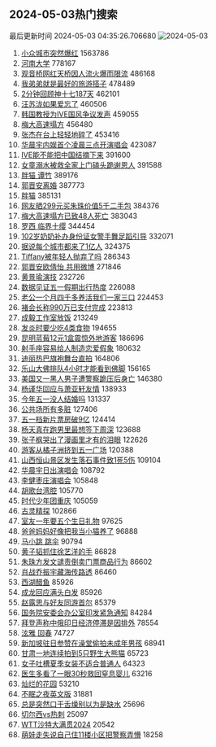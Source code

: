 ## 2024-05-03热门搜索 
最后更新时间 2024-05-03 04:35:26.706680 
![2024-05-03](https://imgs-storage.s3.us-east-005.backblazeb2.com/20240503/2024-05-03.png?versionId=4_z8fbbed132d73df8689c40f13_f11832c1bac33a867_d20240502_m203526_c005_v0501018_t0049_u01714682126653) 
1. [小众城市突然爆红](https://s.weibo.com/weibo?q=%23%E5%B0%8F%E4%BC%97%E5%9F%8E%E5%B8%82%E7%AA%81%E7%84%B6%E7%88%86%E7%BA%A2%23&t=31&band_rank=1&Refer=top) 1563786
1. [河南大学](https://s.weibo.com/weibo?q=%E6%B2%B3%E5%8D%97%E5%A4%A7%E5%AD%A6&t=31&band_rank=9&Refer=top) 778167
1. [观音桥网红天桥因人流火爆而限流](https://s.weibo.com/weibo?q=%23%E8%A7%82%E9%9F%B3%E6%A1%A5%E7%BD%91%E7%BA%A2%E5%A4%A9%E6%A1%A5%E5%9B%A0%E4%BA%BA%E6%B5%81%E7%81%AB%E7%88%86%E8%80%8C%E9%99%90%E6%B5%81%23&t=31&band_rank=2&Refer=top) 486168
1. [我弟弟就是最好的旅游搭子](https://s.weibo.com/weibo?q=%23%E6%88%91%E5%BC%9F%E5%BC%9F%E5%B0%B1%E6%98%AF%E6%9C%80%E5%A5%BD%E7%9A%84%E6%97%85%E6%B8%B8%E6%90%AD%E5%AD%90%23&t=31&band_rank=8&Refer=top) 478489
1. [2分钟回顾神十七187天](https://s.weibo.com/weibo?q=%232%E5%88%86%E9%92%9F%E5%9B%9E%E9%A1%BE%E7%A5%9E%E5%8D%81%E4%B8%83187%E5%A4%A9%23&t=31&band_rank=3&Refer=top) 462101
1. [汪苏泷如果爱忘了](https://s.weibo.com/weibo?q=%E6%B1%AA%E8%8B%8F%E6%B3%B7%E5%A6%82%E6%9E%9C%E7%88%B1%E5%BF%98%E4%BA%86&t=31&band_rank=4&Refer=top) 460506
1. [韩国教授为IVE国风争议发声](https://s.weibo.com/weibo?q=%23%E9%9F%A9%E5%9B%BD%E6%95%99%E6%8E%88%E4%B8%BAIVE%E5%9B%BD%E9%A3%8E%E4%BA%89%E8%AE%AE%E5%8F%91%E5%A3%B0%23&t=31&band_rank=5&Refer=top) 459055
1. [梅大高速塌方](https://s.weibo.com/weibo?q=%E6%A2%85%E5%A4%A7%E9%AB%98%E9%80%9F%E5%A1%8C%E6%96%B9&t=31&band_rank=6&Refer=top) 456480
1. [张杰在台上轻轻地碎了](https://s.weibo.com/weibo?q=%23%E5%BC%A0%E6%9D%B0%E5%9C%A8%E5%8F%B0%E4%B8%8A%E8%BD%BB%E8%BD%BB%E5%9C%B0%E7%A2%8E%E4%BA%86%23&t=31&band_rank=7&Refer=top) 453416
1. [华晨宇内娱首个凌晨三点开演唱会](https://s.weibo.com/weibo?q=%23%E5%8D%8E%E6%99%A8%E5%AE%87%E5%86%85%E5%A8%B1%E9%A6%96%E4%B8%AA%E5%87%8C%E6%99%A8%E4%B8%89%E7%82%B9%E5%BC%80%E6%BC%94%E5%94%B1%E4%BC%9A%23&t=31&band_rank=25&Refer=top) 423087
1. [IVE能不能把中国结摘下来](https://s.weibo.com/weibo?q=%23IVE%E8%83%BD%E4%B8%8D%E8%83%BD%E6%8A%8A%E4%B8%AD%E5%9B%BD%E7%BB%93%E6%91%98%E4%B8%8B%E6%9D%A5%23&t=31&band_rank=9&Refer=top) 391600
1. [女童溺水被救全家上门磕头跪谢恩人](https://s.weibo.com/weibo?q=%23%E5%A5%B3%E7%AB%A5%E6%BA%BA%E6%B0%B4%E8%A2%AB%E6%95%91%E5%85%A8%E5%AE%B6%E4%B8%8A%E9%97%A8%E7%A3%95%E5%A4%B4%E8%B7%AA%E8%B0%A2%E6%81%A9%E4%BA%BA%23&t=31&band_rank=10&Refer=top) 391588
1. [胖猫 谭竹](https://s.weibo.com/weibo?q=%E8%83%96%E7%8C%AB%20%E8%B0%AD%E7%AB%B9&t=31&band_rank=11&Refer=top) 389176
1. [郭晋安离婚](https://s.weibo.com/weibo?q=%23%E9%83%AD%E6%99%8B%E5%AE%89%E7%A6%BB%E5%A9%9A%23&t=31&band_rank=12&Refer=top) 387773
1. [胖猫](https://s.weibo.com/weibo?q=%E8%83%96%E7%8C%AB&t=31&band_rank=13&Refer=top) 385131
1. [网友晒299元买朱珠价值5千二手包](https://s.weibo.com/weibo?q=%23%E7%BD%91%E5%8F%8B%E6%99%92299%E5%85%83%E4%B9%B0%E6%9C%B1%E7%8F%A0%E4%BB%B7%E5%80%BC5%E5%8D%83%E4%BA%8C%E6%89%8B%E5%8C%85%23&t=31&band_rank=14&Refer=top) 384376
1. [梅大高速塌方已致48人死亡](https://s.weibo.com/weibo?q=%23%E6%A2%85%E5%A4%A7%E9%AB%98%E9%80%9F%E5%A1%8C%E6%96%B9%E5%B7%B2%E8%87%B448%E4%BA%BA%E6%AD%BB%E4%BA%A1%23&t=31&band_rank=15&Refer=top) 383043
1. [罗西 临界十缨](https://s.weibo.com/weibo?q=%E7%BD%97%E8%A5%BF%20%E4%B8%B4%E7%95%8C%E5%8D%81%E7%BC%A8&t=31&band_rank=16&Refer=top) 344454
1. [102岁奶奶补办身份证女警手舞足蹈引导](https://s.weibo.com/weibo?q=%23102%E5%B2%81%E5%A5%B6%E5%A5%B6%E8%A1%A5%E5%8A%9E%E8%BA%AB%E4%BB%BD%E8%AF%81%E5%A5%B3%E8%AD%A6%E6%89%8B%E8%88%9E%E8%B6%B3%E8%B9%88%E5%BC%95%E5%AF%BC%23&t=31&band_rank=10&Refer=top) 332071
1. [据说每个城市都来了1亿人](https://s.weibo.com/weibo?q=%23%E6%8D%AE%E8%AF%B4%E6%AF%8F%E4%B8%AA%E5%9F%8E%E5%B8%82%E9%83%BD%E6%9D%A5%E4%BA%861%E4%BA%BF%E4%BA%BA%23&t=31&band_rank=17&Refer=top) 324375
1. [Tiffany被年轻人抛弃了吗](https://s.weibo.com/weibo?q=%23Tiffany%E8%A2%AB%E5%B9%B4%E8%BD%BB%E4%BA%BA%E6%8A%9B%E5%BC%83%E4%BA%86%E5%90%97%23&t=31&band_rank=18&Refer=top) 286343
1. [郭晋安欧倩怡 共用微博](https://s.weibo.com/weibo?q=%E9%83%AD%E6%99%8B%E5%AE%89%E6%AC%A7%E5%80%A9%E6%80%A1%20%E5%85%B1%E7%94%A8%E5%BE%AE%E5%8D%9A&t=31&band_rank=19&Refer=top) 271846
1. [黄景瑜演技](https://s.weibo.com/weibo?q=%E9%BB%84%E6%99%AF%E7%91%9C%E6%BC%94%E6%8A%80&t=31&band_rank=20&Refer=top) 232726
1. [数据见证五一假期出行热度](https://s.weibo.com/weibo?q=%23%E6%95%B0%E6%8D%AE%E8%A7%81%E8%AF%81%E4%BA%94%E4%B8%80%E5%81%87%E6%9C%9F%E5%87%BA%E8%A1%8C%E7%83%AD%E5%BA%A6%23&t=31&band_rank=3&Refer=top) 226088
1. [老公一个月四千多养活我们一家三口](https://s.weibo.com/weibo?q=%23%E8%80%81%E5%85%AC%E4%B8%80%E4%B8%AA%E6%9C%88%E5%9B%9B%E5%8D%83%E5%A4%9A%E5%85%BB%E6%B4%BB%E6%88%91%E4%BB%AC%E4%B8%80%E5%AE%B6%E4%B8%89%E5%8F%A3%23&t=31&band_rank=21&Refer=top) 224453
1. [褚会长称990万已支付完成](https://s.weibo.com/weibo?q=%23%E8%A4%9A%E4%BC%9A%E9%95%BF%E7%A7%B0990%E4%B8%87%E5%B7%B2%E6%94%AF%E4%BB%98%E5%AE%8C%E6%88%90%23&t=31&band_rank=22&Refer=top) 223813
1. [成毅工作室放饭](https://s.weibo.com/weibo?q=%E6%88%90%E6%AF%85%E5%B7%A5%E4%BD%9C%E5%AE%A4%E6%94%BE%E9%A5%AD&t=31&band_rank=23&Refer=top) 213249
1. [发炎时要少吃4类食物](https://s.weibo.com/weibo?q=%23%E5%8F%91%E7%82%8E%E6%97%B6%E8%A6%81%E5%B0%91%E5%90%834%E7%B1%BB%E9%A3%9F%E7%89%A9%23&t=31&band_rank=24&Refer=top) 194655
1. [昆明蓝莓12元1盒震惊外地游客](https://s.weibo.com/weibo?q=%23%E6%98%86%E6%98%8E%E8%93%9D%E8%8E%9312%E5%85%831%E7%9B%92%E9%9C%87%E6%83%8A%E5%A4%96%E5%9C%B0%E6%B8%B8%E5%AE%A2%23&t=31&band_rank=26&Refer=top) 186696
1. [射手座容易给人制造恋爱假象](https://s.weibo.com/weibo?q=%23%E5%B0%84%E6%89%8B%E5%BA%A7%E5%AE%B9%E6%98%93%E7%BB%99%E4%BA%BA%E5%88%B6%E9%80%A0%E6%81%8B%E7%88%B1%E5%81%87%E8%B1%A1%23&t=31&band_rank=27&Refer=top) 180632
1. [迪丽热巴旗袍舞台直拍](https://s.weibo.com/weibo?q=%23%E8%BF%AA%E4%B8%BD%E7%83%AD%E5%B7%B4%E6%97%97%E8%A2%8D%E8%88%9E%E5%8F%B0%E7%9B%B4%E6%8B%8D%23&t=31&band_rank=28&Refer=top) 164806
1. [乐山大佛排队4小时才能看到佛脚](https://s.weibo.com/weibo?q=%23%E4%B9%90%E5%B1%B1%E5%A4%A7%E4%BD%9B%E6%8E%92%E9%98%9F4%E5%B0%8F%E6%97%B6%E6%89%8D%E8%83%BD%E7%9C%8B%E5%88%B0%E4%BD%9B%E8%84%9A%23&t=31&band_rank=29&Refer=top) 156165
1. [美国又一黑人男子遭警察跪压后身亡](https://s.weibo.com/weibo?q=%23%E7%BE%8E%E5%9B%BD%E5%8F%88%E4%B8%80%E9%BB%91%E4%BA%BA%E7%94%B7%E5%AD%90%E9%81%AD%E8%AD%A6%E5%AF%9F%E8%B7%AA%E5%8E%8B%E5%90%8E%E8%BA%AB%E4%BA%A1%23&t=31&band_rank=30&Refer=top) 146380
1. [杨谨华回应与萧亚轩友情](https://s.weibo.com/weibo?q=%23%E6%9D%A8%E8%B0%A8%E5%8D%8E%E5%9B%9E%E5%BA%94%E4%B8%8E%E8%90%A7%E4%BA%9A%E8%BD%A9%E5%8F%8B%E6%83%85%23&t=31&band_rank=31&Refer=top) 138933
1. [今年五一没人结婚吗](https://s.weibo.com/weibo?q=%23%E4%BB%8A%E5%B9%B4%E4%BA%94%E4%B8%80%E6%B2%A1%E4%BA%BA%E7%BB%93%E5%A9%9A%E5%90%97%23&t=31&band_rank=32&Refer=top) 131337
1. [公共场所有多脏](https://s.weibo.com/weibo?q=%E5%85%AC%E5%85%B1%E5%9C%BA%E6%89%80%E6%9C%89%E5%A4%9A%E8%84%8F&t=31&band_rank=33&Refer=top) 127406
1. [五一档新片票房破9亿](https://s.weibo.com/weibo?q=%23%E4%BA%94%E4%B8%80%E6%A1%A3%E6%96%B0%E7%89%87%E7%A5%A8%E6%88%BF%E7%A0%B49%E4%BA%BF%23&t=31&band_rank=34&Refer=top) 124414
1. [杨天真在跑男里最想签下周深](https://s.weibo.com/weibo?q=%23%E6%9D%A8%E5%A4%A9%E7%9C%9F%E5%9C%A8%E8%B7%91%E7%94%B7%E9%87%8C%E6%9C%80%E6%83%B3%E7%AD%BE%E4%B8%8B%E5%91%A8%E6%B7%B1%23&t=31&band_rank=35&Refer=top) 123688
1. [张子枫哭出了漫画里才有的泪眼](https://s.weibo.com/weibo?q=%23%E5%BC%A0%E5%AD%90%E6%9E%AB%E5%93%AD%E5%87%BA%E4%BA%86%E6%BC%AB%E7%94%BB%E9%87%8C%E6%89%8D%E6%9C%89%E7%9A%84%E6%B3%AA%E7%9C%BC%23&t=31&band_rank=36&Refer=top) 122626
1. [游客从橘子洲挤到五一广场](https://s.weibo.com/weibo?q=%23%E6%B8%B8%E5%AE%A2%E4%BB%8E%E6%A9%98%E5%AD%90%E6%B4%B2%E6%8C%A4%E5%88%B0%E4%BA%94%E4%B8%80%E5%B9%BF%E5%9C%BA%23&t=31&band_rank=50&Refer=top) 120388
1. [山西恒山景区发生落石事件致1死5伤](https://s.weibo.com/weibo?q=%23%E5%B1%B1%E8%A5%BF%E6%81%92%E5%B1%B1%E6%99%AF%E5%8C%BA%E5%8F%91%E7%94%9F%E8%90%BD%E7%9F%B3%E4%BA%8B%E4%BB%B6%E8%87%B41%E6%AD%BB5%E4%BC%A4%23&t=31&band_rank=37&Refer=top) 109104
1. [华晨宇日出演唱会](https://s.weibo.com/weibo?q=%E5%8D%8E%E6%99%A8%E5%AE%87%E6%97%A5%E5%87%BA%E6%BC%94%E5%94%B1%E4%BC%9A&t=31&band_rank=38&Refer=top) 108792
1. [李健枣庄演唱会](https://s.weibo.com/weibo?q=%23%E6%9D%8E%E5%81%A5%E6%9E%A3%E5%BA%84%E6%BC%94%E5%94%B1%E4%BC%9A%23&t=31&band_rank=25&Refer=top) 105848
1. [胡歌台湾腔](https://s.weibo.com/weibo?q=%23%E8%83%A1%E6%AD%8C%E5%8F%B0%E6%B9%BE%E8%85%94%23&t=31&band_rank=39&Refer=top) 105770
1. [时代少年团重庆](https://s.weibo.com/weibo?q=%E6%97%B6%E4%BB%A3%E5%B0%91%E5%B9%B4%E5%9B%A2%E9%87%8D%E5%BA%86&t=31&band_rank=40&Refer=top) 105059
1. [古灵精探](https://s.weibo.com/weibo?q=%E5%8F%A4%E7%81%B5%E7%B2%BE%E6%8E%A2&t=31&band_rank=41&Refer=top) 102866
1. [室友一年要五个生日礼物](https://s.weibo.com/weibo?q=%23%E5%AE%A4%E5%8F%8B%E4%B8%80%E5%B9%B4%E8%A6%81%E4%BA%94%E4%B8%AA%E7%94%9F%E6%97%A5%E7%A4%BC%E7%89%A9%23&t=31&band_rank=42&Refer=top) 97625
1. [爸爸妈妈好像把我当小猫养了](https://s.weibo.com/weibo?q=%23%E7%88%B8%E7%88%B8%E5%A6%88%E5%A6%88%E5%A5%BD%E5%83%8F%E6%8A%8A%E6%88%91%E5%BD%93%E5%B0%8F%E7%8C%AB%E5%85%BB%E4%BA%86%23&t=31&band_rank=43&Refer=top) 96888
1. [马小跳 跳伞](https://s.weibo.com/weibo?q=%E9%A9%AC%E5%B0%8F%E8%B7%B3%20%E8%B7%B3%E4%BC%9E&t=31&band_rank=44&Refer=top) 90794
1. [黄子韬抓住徐艺洋的手](https://s.weibo.com/weibo?q=%23%E9%BB%84%E5%AD%90%E9%9F%AC%E6%8A%93%E4%BD%8F%E5%BE%90%E8%89%BA%E6%B4%8B%E7%9A%84%E6%89%8B%23&t=31&band_rank=45&Refer=top) 86828
1. [朱珠方发文谴责倒卖门票商品行为](https://s.weibo.com/weibo?q=%23%E6%9C%B1%E7%8F%A0%E6%96%B9%E5%8F%91%E6%96%87%E8%B0%B4%E8%B4%A3%E5%80%92%E5%8D%96%E9%97%A8%E7%A5%A8%E5%95%86%E5%93%81%E8%A1%8C%E4%B8%BA%23&t=31&band_rank=32&Refer=top) 86602
1. [肖战乔振宇藏海传路透](https://s.weibo.com/weibo?q=%23%E8%82%96%E6%88%98%E4%B9%94%E6%8C%AF%E5%AE%87%E8%97%8F%E6%B5%B7%E4%BC%A0%E8%B7%AF%E9%80%8F%23&t=31&band_rank=46&Refer=top) 86460
1. [西湖醋鱼](https://s.weibo.com/weibo?q=%E8%A5%BF%E6%B9%96%E9%86%8B%E9%B1%BC&t=31&band_rank=47&Refer=top) 85926
1. [成龙回应满头白发](https://s.weibo.com/weibo?q=%23%E6%88%90%E9%BE%99%E5%9B%9E%E5%BA%94%E6%BB%A1%E5%A4%B4%E7%99%BD%E5%8F%91%23&t=31&band_rank=48&Refer=top) 85926
1. [赵露思与好友同游首尔](https://s.weibo.com/weibo?q=%23%E8%B5%B5%E9%9C%B2%E6%80%9D%E4%B8%8E%E5%A5%BD%E5%8F%8B%E5%90%8C%E6%B8%B8%E9%A6%96%E5%B0%94%23&t=31&band_rank=49&Refer=top) 85379
1. [国务院安委会办公室印发紧急通知](https://s.weibo.com/weibo?q=%23%E5%9B%BD%E5%8A%A1%E9%99%A2%E5%AE%89%E5%A7%94%E4%BC%9A%E5%8A%9E%E5%85%AC%E5%AE%A4%E5%8D%B0%E5%8F%91%E7%B4%A7%E6%80%A5%E9%80%9A%E7%9F%A5%23&t=31&band_rank=50&Refer=top) 84284
1. [拜登声称中俄印日经济停滞是因排外](https://s.weibo.com/weibo?q=%23%E6%8B%9C%E7%99%BB%E5%A3%B0%E7%A7%B0%E4%B8%AD%E4%BF%84%E5%8D%B0%E6%97%A5%E7%BB%8F%E6%B5%8E%E5%81%9C%E6%BB%9E%E6%98%AF%E5%9B%A0%E6%8E%92%E5%A4%96%23&t=31&band_rank=50&Refer=top) 78554
1. [泫雅 回春](https://s.weibo.com/weibo?q=%E6%B3%AB%E9%9B%85%20%E5%9B%9E%E6%98%A5&t=31&band_rank=48&Refer=top) 74727
1. [新加坡驻日参赞在澡堂偷拍未成年男孩](https://s.weibo.com/weibo?q=%23%E6%96%B0%E5%8A%A0%E5%9D%A1%E9%A9%BB%E6%97%A5%E5%8F%82%E8%B5%9E%E5%9C%A8%E6%BE%A1%E5%A0%82%E5%81%B7%E6%8B%8D%E6%9C%AA%E6%88%90%E5%B9%B4%E7%94%B7%E5%AD%A9%23&t=31&band_rank=20&Refer=top) 68941
1. [甘肃一地连续拍到5只野生大熊猫](https://s.weibo.com/weibo?q=%23%E7%94%98%E8%82%83%E4%B8%80%E5%9C%B0%E8%BF%9E%E7%BB%AD%E6%8B%8D%E5%88%B05%E5%8F%AA%E9%87%8E%E7%94%9F%E5%A4%A7%E7%86%8A%E7%8C%AB%23&t=31&band_rank=49&Refer=top) 65723
1. [女子吐槽夏季女装不适合普通人](https://s.weibo.com/weibo?q=%23%E5%A5%B3%E5%AD%90%E5%90%90%E6%A7%BD%E5%A4%8F%E5%AD%A3%E5%A5%B3%E8%A3%85%E4%B8%8D%E9%80%82%E5%90%88%E6%99%AE%E9%80%9A%E4%BA%BA%23&t=31&band_rank=40&Refer=top) 64323
1. [医生多看了一眼30秒救回窒息婴儿](https://s.weibo.com/weibo?q=%23%E5%8C%BB%E7%94%9F%E5%A4%9A%E7%9C%8B%E4%BA%86%E4%B8%80%E7%9C%BC30%E7%A7%92%E6%95%91%E5%9B%9E%E7%AA%92%E6%81%AF%E5%A9%B4%E5%84%BF%23&t=31&band_rank=44&Refer=top) 63216
1. [灿烂的花园](https://s.weibo.com/weibo?q=%E7%81%BF%E7%83%82%E7%9A%84%E8%8A%B1%E5%9B%AD&t=31&band_rank=48&Refer=top) 53210
1. [不眠之夜英文版](https://s.weibo.com/weibo?q=%E4%B8%8D%E7%9C%A0%E4%B9%8B%E5%A4%9C%E8%8B%B1%E6%96%87%E7%89%88&t=31&band_rank=50&Refer=top) 31881
1. [总是突然口干舌燥别以为是缺水](https://s.weibo.com/weibo?q=%23%E6%80%BB%E6%98%AF%E7%AA%81%E7%84%B6%E5%8F%A3%E5%B9%B2%E8%88%8C%E7%87%A5%E5%88%AB%E4%BB%A5%E4%B8%BA%E6%98%AF%E7%BC%BA%E6%B0%B4%23&t=31&band_rank=36&Refer=top) 25696
1. [切尔西vs热刺](https://s.weibo.com/weibo?q=%23%E5%88%87%E5%B0%94%E8%A5%BFvs%E7%83%AD%E5%88%BA%23&t=31&band_rank=41&Refer=top) 25097
1. [WTT沙特大满贯2024](https://s.weibo.com/weibo?q=WTT%E6%B2%99%E7%89%B9%E5%A4%A7%E6%BB%A1%E8%B4%AF2024&t=31&band_rank=49&Refer=top) 20542
1. [萌娃走失说自己住11楼小区把警察弄懵](https://s.weibo.com/weibo?q=%23%E8%90%8C%E5%A8%83%E8%B5%B0%E5%A4%B1%E8%AF%B4%E8%87%AA%E5%B7%B1%E4%BD%8F11%E6%A5%BC%E5%B0%8F%E5%8C%BA%E6%8A%8A%E8%AD%A6%E5%AF%9F%E5%BC%84%E6%87%B5%23&t=31&band_rank=43&Refer=top) 18258
